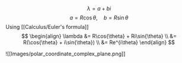 

$$\lambda = a + bi$$
$$a = R\cos{\theta}, \hspace{1em}b = R\sin{\theta}$$
Using [[Calculus/Euler's formula]]
$$
\begin{align}
\lambda &= R\cos{\theta} + Ri\sin{\theta} \\
&= R(\cos{\theta} + i\sin{\theta}) \\
&= Re^{i\theta}
\end{align}
$$

![[Images/polar_coordinate_complex_plane.png]]
